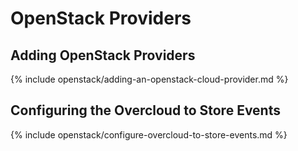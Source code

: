 # OpenStack Providers

## Adding OpenStack Providers

{% include openstack/adding-an-openstack-cloud-provider.md %}

## Configuring the Overcloud to Store Events

{% include openstack/configure-overcloud-to-store-events.md %}

